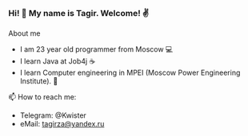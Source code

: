 
### Hi! 👋 My name is Tagir. Welcome! ✌️
About me
- I am 23 year old programmer from Moscow 💻
- I learn Java at Job4j ☕
- I learn Computer engineering in MPEI (Moscow Power Engineering Institute). 🏢

📫 How to reach me: 
-   Telegram: @Kwister 
-   eMail: tagirza@yandex.ru
